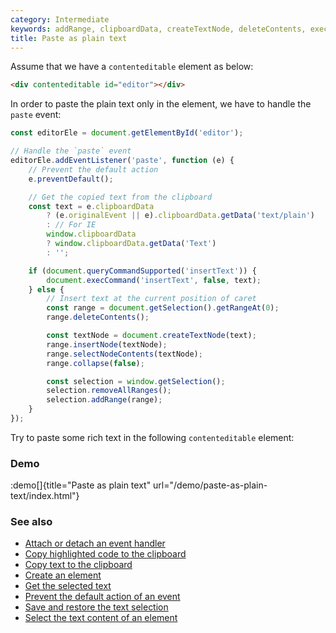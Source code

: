 ```yaml
---
category: Intermediate
keywords: addRange, clipboardData, createTextNode, deleteContents, execCommand, getRangeAt, getSelection, get text from clipboard, insertNode, insert text current position, paste plain text, queryCommandSupported removeAllRanges, selectNodeContents
title: Paste as plain text
---
```


Assume that we have a `contenteditable` element as below:

```html
<div contenteditable id="editor"></div>
```

In order to paste the plain text only in the element, we have to handle the `paste` event:

```js
const editorEle = document.getElementById('editor');

// Handle the `paste` event
editorEle.addEventListener('paste', function (e) {
    // Prevent the default action
    e.preventDefault();

    // Get the copied text from the clipboard
    const text = e.clipboardData
        ? (e.originalEvent || e).clipboardData.getData('text/plain')
        : // For IE
        window.clipboardData
        ? window.clipboardData.getData('Text')
        : '';

    if (document.queryCommandSupported('insertText')) {
        document.execCommand('insertText', false, text);
    } else {
        // Insert text at the current position of caret
        const range = document.getSelection().getRangeAt(0);
        range.deleteContents();

        const textNode = document.createTextNode(text);
        range.insertNode(textNode);
        range.selectNodeContents(textNode);
        range.collapse(false);

        const selection = window.getSelection();
        selection.removeAllRanges();
        selection.addRange(range);
    }
});
```

Try to paste some rich text in the following `contenteditable` element:

### Demo

:demo[]{title="Paste as plain text" url="/demo/paste-as-plain-text/index.html"}

### See also

-   [Attach or detach an event handler](/attach-or-detach-an-event-handler)
-   [Copy highlighted code to the clipboard](/copy-highlighted-code-to-the-clipboard)
-   [Copy text to the clipboard](/copy-text-to-the-clipboard)
-   [Create an element](/create-an-element)
-   [Get the selected text](/get-the-selected-text)
-   [Prevent the default action of an event](/prevent-the-default-action-of-an-event)
-   [Save and restore the text selection](/save-and-restore-the-text-selection)
-   [Select the text content of an element](/select-the-text-content-of-an-element)

